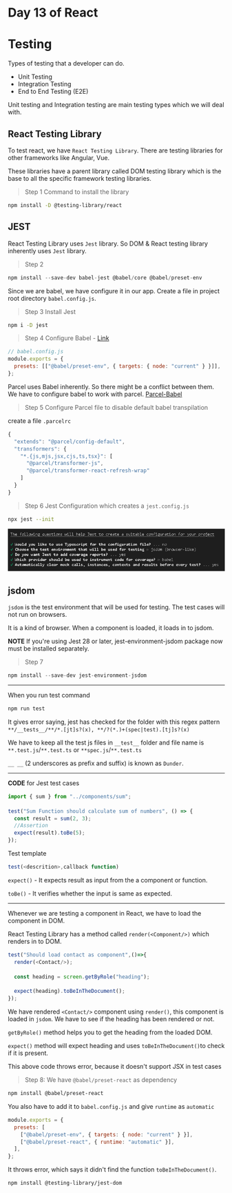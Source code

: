 # Day 13 of React

# Testing

Types of testing that a developer can do.

- Unit Testing
- Integration Testing
- End to End Testing (E2E)

Unit testing and Integration testing are main testing types which we will deal with.

## React Testing Library

To test react, we have `React Testing Library`. There are testing libraries for other frameworks like Angular, Vue.

These libraries have a parent library called DOM testing library which is the base to all the specific framework testing libraries.

> Step 1
> Command to install the library

```sh
npm install -D @testing-library/react
```

## JEST

React Testing Library uses `Jest` library. So DOM & React testing library inherently uses `Jest` library.

> Step 2

```js
npm install --save-dev babel-jest @babel/core @babel/preset-env
```

Since we are babel, we have configure it in our app. Create a file in project root directory `babel.config.js`.

> Step 3 Install Jest

```sh
npm i -D jest
```

> Step 4 Configure Babel - [Link](https://jestjs.io/docs/getting-started "Babel Test")

```js
// babel.config.js
module.exports = {
  presets: [["@babel/preset-env", { targets: { node: "current" } }]],
};
```

Parcel uses Babel inherently. So there might be a conflict between them. We have to configure babel to work with parcel. [Parcel-Babel](https://parceljs.org/languages/javascript/#babel "Babel")

> Step 5 Configure Parcel file to disable default babel transpilation

create a file `.parcelrc`

```js
{
  "extends": "@parcel/config-default",
  "transformers": {
    "*.{js,mjs,jsx,cjs,ts,tsx}": [
      "@parcel/transformer-js",
      "@parcel/transformer-react-refresh-wrap"
    ]
  }
}
```

> Step 6 Jest Configuration which creates a `jest.config.js`

```sh
npx jest --init
```

![CMD line](image.png)

## jsdom

`jsdom` is the test environment that will be used for testing. The test cases will not run on browsers.

It is a kind of browser. When a component is loaded, it loads in to jsdom.

**NOTE** If you're using Jest 28 or later, jest-environment-jsdom package now must be installed separately.

>Step 7
```js
npm install --save-dev jest-environment-jsdom
```

---

When you run test command

```sh
npm run test
```

It gives error saying, jest has checked for the folder with this regex pattern `**/__tests__/**/*.[jt]s?(x), **/?(*.)+(spec|test).[tj]s?(x)`

We have to keep all the test js files in `__test__` folder and file name is `**.test.js`/`**.test.ts` or `**spec.js`/`**.test.ts`

`__ __` (2 underscores as prefix and suffix) is known as `Dunder`.

---

**CODE** for Jest test cases

```js
import { sum } from "../components/sum";

test("Sum Function should calculate sum of numbers", () => {
  const result = sum(2, 3);
  //Assertion
  expect(result).toBe(5);
});
```

Test template

```js
test(<descrition>,callback function)
```

`expect()` - It expects result as input from the a component or function.

`toBe()` - It verifies whether the input is same as expected.

----

Whenever we are testing a component in React, we have to load the component in DOM.

React Testing Library has a method called `render(<Component/>)` which renders in to DOM.

```js
test("Should load contact as component",()=>{
  render(<Contact/>);

  const heading = screen.getByRole("heading");

  expect(heading).toBeInTheDocument();
});
```

We have rendered `<Contact/>` component using `render()`, this component is loaded in `jsdom`. We have to see if the heading has been rendered or not.

`getByRole()` method helps you to get the heading from the loaded DOM. 

`expect()` method will expect heading and uses `toBeInTheDocument()`to check if it is present.

This above code throws error, because it doesn't support JSX in test cases

>Step 8: We have `@babel/preset-react` as dependency

```sh
npm install @babel/preset-react
```

You also have to add it to `babel.config.js` and give `runtime` as `automatic`

```js
module.exports = {
  presets: [
    ["@babel/preset-env", { targets: { node: "current" } }],
    ["@babel/preset-react", { runtime: "automatic" }],
  ],
};
```

It throws error, which says it didn't find the function `toBeInTheDocument()`.

```sh
npm install @testing-library/jest-dom
```


